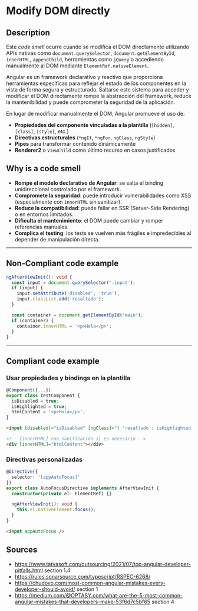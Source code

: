 # Modify DOM directly

## Description

Este *code smell* ocurre cuando se modifica el DOM directamente utilizando APIs nativas como `document.querySelector`, `document.getElementById`, `innerHTML`, `appendChild`, herramientas como `jQuery` o accediendo manualmente al DOM mediante `ElementRef.nativeElement`.

Angular es un framework declarativo y reactivo que proporciona herramientas específicas para reflejar el estado de los componentes en la vista de forma segura y estructurada. Saltarse este sistema para acceder y modificar el DOM directamente rompe la abstracción del framework, reduce la mantenibilidad y puede comprometer la seguridad de la aplicación.

En lugar de modificar manualmente el DOM, Angular promueve el uso de:

- **Propiedades del componente vinculadas a la plantilla** (`[hidden]`, `[class]`, `[style]`, etc.)
- **Directivas estructurales** (`*ngIf`, `*ngFor`, `ngClass`, `ngStyle`)
- **Pipes** para transformar contenido dinámicamente
- **Renderer2** o `ViewChild` como último recurso en casos justificados

## Why is a code smell

- **Rompe el modelo declarativo de Angular**: se salta el binding unidireccional controlado por el framework.
- **Compromete la seguridad**: puede introducir vulnerabilidades como XSS (especialmente con `innerHTML` sin sanitizar).
- **Reduce la compatibilidad**: puede fallar en SSR (Server-Side Rendering) o en entornos limitados.
- **Dificulta el mantenimiento**: el DOM puede cambiar y romper referencias manuales.
- **Complica el testing**: los tests se vuelven más frágiles e impredecibles al depender de manipulación directa.

---
## Non-Compliant code example

```ts
ngAfterViewInit(): void {
  const input = document.querySelector('.input');
  if (input) {
    input.setAttribute('disabled', 'true');
    input.classList.add('resaltado');
  }

  const container = document.getElementById('main');
  if (container) {
    container.innerHTML = '<p>Hola</p>';
  }
}
```
---
## Compliant code example

### Usar propiedades y bindings en la plantilla

```ts
@Component({...})
export class TestComponent {
  isDisabled = true;
  isHighlighted = true;
  htmlContent = '<p>Hola</p>';
}
```

```html
<input [disabled]="isDisabled" [ngClass]="{ 'resaltado': isHighlighted }" />

<!-- [innerHTML] con sanitización si es necesario -->
<div [innerHTML]="htmlContent"></div>
```

### Directivas personalizadas

```ts
@Directive({
  selector: '[appAutoFocus]'
})
export class AutoFocusDirective implements AfterViewInit {
  constructor(private el: ElementRef) {}

  ngAfterViewInit(): void {
    this.el.nativeElement.focus();
  }
}
```

```html
<input appAutoFocus />
```
## Sources
- https://www.tatvasoft.com/outsourcing/2021/07/top-angular-developer-pitfalls.html section 1.4
- https://rules.sonarsource.com/typescript/RSPEC-6268/ 
- https://chudovo.com/most-common-angular-mistakes-every-developer-should-avoid/ section 1
- https://medium.com/@OPTASY.com/what-are-the-5-most-common-angular-mistakes-that-developers-make-53f6d7c5bf65 section 4